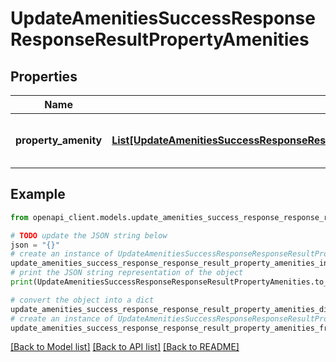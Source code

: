 # UpdateAmenitiesSuccessResponseResponseResultPropertyAmenities


## Properties

Name | Type | Description | Notes
------------ | ------------- | ------------- | -------------
**property_amenity** | [**List[UpdateAmenitiesSuccessResponseResponseResultPropertyAmenitiesPropertyAmenityInner]**](UpdateAmenitiesSuccessResponseResponseResultPropertyAmenitiesPropertyAmenityInner.md) | List of property amenities updated | 

## Example

```python
from openapi_client.models.update_amenities_success_response_response_result_property_amenities import UpdateAmenitiesSuccessResponseResponseResultPropertyAmenities

# TODO update the JSON string below
json = "{}"
# create an instance of UpdateAmenitiesSuccessResponseResponseResultPropertyAmenities from a JSON string
update_amenities_success_response_response_result_property_amenities_instance = UpdateAmenitiesSuccessResponseResponseResultPropertyAmenities.from_json(json)
# print the JSON string representation of the object
print(UpdateAmenitiesSuccessResponseResponseResultPropertyAmenities.to_json())

# convert the object into a dict
update_amenities_success_response_response_result_property_amenities_dict = update_amenities_success_response_response_result_property_amenities_instance.to_dict()
# create an instance of UpdateAmenitiesSuccessResponseResponseResultPropertyAmenities from a dict
update_amenities_success_response_response_result_property_amenities_from_dict = UpdateAmenitiesSuccessResponseResponseResultPropertyAmenities.from_dict(update_amenities_success_response_response_result_property_amenities_dict)
```
[[Back to Model list]](../README.md#documentation-for-models) [[Back to API list]](../README.md#documentation-for-api-endpoints) [[Back to README]](../README.md)


